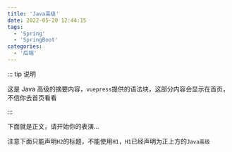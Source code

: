 ```yaml
---
title: 'Java高级'
date: 2022-05-20 12:44:15
tags:
  - 'Spring'
  - 'SpringBoot'
categories:
  - '后端'
---
```


::: tip 说明

这是 Java 高级的摘要内容，`vuepress`提供的语法块，这部分内容会显示在首页，不信你去首页看看

:::

<!-- more -->

下面就是正文，请开始你的表演...

注意下面只能声明`H2`的标题，不能使用`H1`，`H1`已经声明为正上方的`Java高级`
